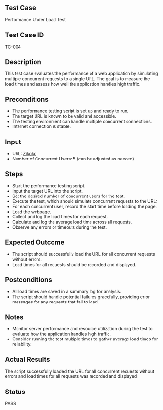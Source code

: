 ## Test Case
Performance Under Load Test
## Test Case ID
TC-004
## Description
This test case evaluates the performance of a web application by simulating multiple concurrent requests to a single URL. The goal is to measure the load times and assess how well the application handles high traffic.
## Preconditions
- The performance testing script is set up and ready to run.
- The target URL is known to be valid and accessible.
- The testing environment can handle multiple concurrent connections.
- Internet connection is stable.
## Input
- URL: [Zikoko](https://www.zikoko.com)
- Number of Concurrent Users: 5 (can be adjusted as needed)
## Steps
- Start the performance testing script.
- Input the target URL into the script.
- Set the desired number of concurrent users for the test.
- Execute the test, which should simulate concurrent requests to the URL:
- For each concurrent user, record the start time before loading the page.
- Load the webpage.
- Collect and log the load times for each request.
- Calculate and log the average load time across all requests.
- Observe any errors or timeouts during the test.
## Expected Outcome
- The script should successfully load the URL for all concurrent requests without errors.
- Load times for all requests should be recorded and displayed.
## Postconditions
- All load times are saved in a summary log for analysis.
- The script should handle potential failures gracefully, providing error messages for any requests that fail to load.
## Notes
- Monitor server performance and resource utilization during the test to evaluate how the application handles high traffic.
- Consider running the test multiple times to gather average load times for reliability.
## Actual Results
The script successfully loaded the URL for all concurrent requests without errors and load times for all requests was recorded and displayed
## Status
PASS

